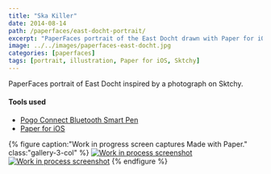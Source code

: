 ```yaml
---
title: "Ska Killer"
date: 2014-08-14
path: /paperfaces/east-docht-portrait/
excerpt: "PaperFaces portrait of the East Docht drawn with Paper for iOS on an iPad."
image: ../../images/paperfaces-east-docht.jpg
categories: [paperfaces]
tags: [portrait, illustration, Paper for iOS, Sktchy]
---
```


PaperFaces portrait of East Docht inspired by a photograph on Sktchy.

#### Tools used

- [Pogo Connect Bluetooth Smart Pen](https://www.amazon.com/gp/product/B009K448L4/ref=as_li_ss_tl?ie=UTF8&camp=1789&creative=390957&creativeASIN=B009K448L4&linkCode=as2&tag=mademist-20)
- [Paper for iOS](https://paper.bywetransfer.com/)

{% figure caption:"Work in progress screen captures Made with Paper." class:"gallery-3-col" %}
[![Work in process screenshot](../../images/paperfaces-east-docht-process-1-600.jpg)](../../images/paperfaces-east-docht-process-1-lg.jpg) [![Work in process screenshot](../../images/paperfaces-east-docht-process-2-600.jpg)](../../images/paperfaces-east-docht-process-2-lg.jpg)
{% endfigure %}
